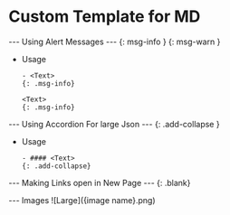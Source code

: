 # Custom Template for MD

--- Using Alert Messages ---
{: msg-info }
{: msg-warn }

- Usage
  ```text
  - <Text>
  {: .msg-info}
  ```
  ```text
  <Text>
  {: .msg-info}
  ```

--- Using Accordion For large Json ---
{: .add-collapse }
- Usage
  ```text
  - #### <Text>
  {: .add-collapse}
  ```

--- Making Links open in New Page ---
[](){: .blank}

--- Images
![Large]({image name}.png)